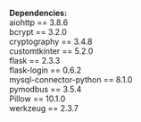 **Dependencies:**                                          
aiohttp == 3.8.6<br>
bcrypt == 3.2.0<br>
cryptography == 3.4.8<br>
customtkinter == 5.2.0<br>
flask == 2.3.3<br>
flask-login == 0.6.2<br> 
mysql-connector-python == 8.1.0<br>
pymodbus == 3.5.4<br>
Pillow == 10.1.0<br>
werkzeug == 2.3.7<br>
